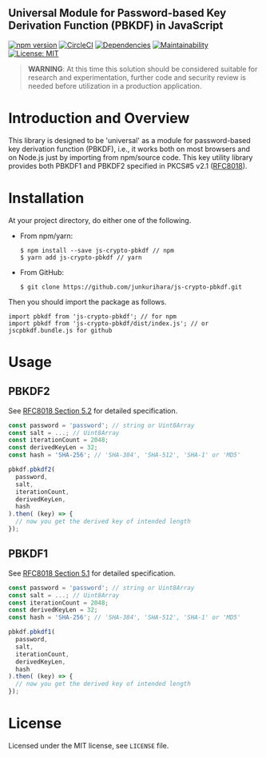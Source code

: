 Universal Module for Password-based Key Derivation Function (PBKDF) in JavaScript
--
[![npm version](https://badge.fury.io/js/js-crypto-pbkdf.svg)](https://badge.fury.io/js/js-crypto-pbkdf)
[![CircleCI](https://circleci.com/gh/junkurihara/js-crypto-pbkdf.svg?style=svg)](https://circleci.com/gh/junkurihara/js-crypto-pbkdf)
[![Dependencies](https://david-dm.org/junkurihara/js-crypto-pbkdf.svg)](https://david-dm.org/junkurihara/js-crypto-pbkdf)
[![Maintainability](https://api.codeclimate.com/v1/badges/ee00b43669e2bf9169c8/maintainability)](https://codeclimate.com/github/junkurihara/js-crypto-pbkdf/maintainability)
[![License: MIT](https://img.shields.io/badge/License-MIT-yellow.svg)](https://opensource.org/licenses/MIT)

> **WARNING**: At this time this solution should be considered suitable for research and experimentation, further code and security review is needed before utilization in a production application.

# Introduction and Overview
This library is designed to be 'universal' as a module for password-based key derivation function (PBKDF), i.e., it works both on most browsers and on Node.js just by importing from npm/source code. This key utility library provides both PBKDF1 and PBKDF2 specified in PKCS#5 v2.1 ([RFC8018](https://tools.ietf.org/html/rfc8018)).

# Installation
At your project directory, do either one of the following.

- From npm/yarn:
  ```shell
  $ npm install --save js-crypto-pbkdf // npm
  $ yarn add js-crypto-pbkdf // yarn
  ```
- From GitHub:
  ```shell
  $ git clone https://github.com/junkurihara/js-crypto-pbkdf.git
  ```

Then you should import the package as follows.
```shell
import pbkdf from 'js-crypto-pbkdf'; // for npm
import pbkdf from 'js-crypto-pbkdf/dist/index.js'; // or jscpbkdf.bundle.js for github
```
  
# Usage
## PBKDF2
See [RFC8018 Section 5.2](https://tools.ietf.org/html/rfc8018#section-5.2) for detailed specification.
```javascript
const password = 'password'; // string or Uint8Array
const salt = ...; // Uint8Array
const iterationCount = 2048;
const derivedKeyLen = 32;
const hash = 'SHA-256'; // 'SHA-384', 'SHA-512', 'SHA-1' or 'MD5' 

pbkdf.pbkdf2(
  password,
  salt,
  iterationCount,
  derivedKeyLen,
  hash
).then( (key) => {
  // now you get the derived key of intended length
});
```

## PBKDF1
See [RFC8018 Section 5.1](https://tools.ietf.org/html/rfc8018#section-5.1) for detailed specification.
```javascript
const password = 'password'; // string or Uint8Array
const salt = ...; // Uint8Array
const iterationCount = 2048;
const derivedKeyLen = 32;
const hash = 'SHA-256'; // 'SHA-384', 'SHA-512', 'SHA-1' or 'MD5' 

pbkdf.pbkdf1(
  password,
  salt,
  iterationCount,
  derivedKeyLen,
  hash
).then( (key) => {
  // now you get the derived key of intended length
});
```
# License
Licensed under the MIT license, see `LICENSE` file.